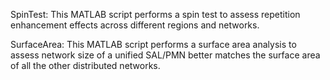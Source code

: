 SpinTest: This MATLAB script performs a spin test to assess repetition enhancement effects across different regions and networks.


SurfaceArea: This MATLAB script performs a surface area analysis to assess network size of a unified SAL/PMN better matches the surface area of all the other distributed networks.
